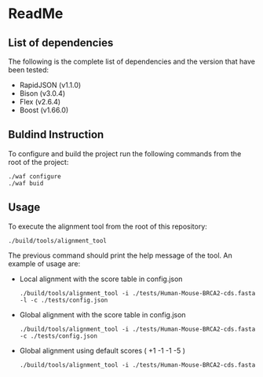 # ReadMe

## List of dependencies

The following is the complete list of dependencies and the version that have been tested:
- RapidJSON (v1.1.0)
- Bison (v3.0.4)
- Flex  (v2.6.4)
- Boost (v1.66.0)

## Buldind Instruction

To configure and build the project run the following commands from the root of the project:

```shell
./waf configure
./waf buid
```

## Usage

To execute the alignment tool from the root of this repository:

```shell
./build/tools/alignment_tool
```

The previous command should print the help message of the tool.  An example of usage are:
- Local alignment with the score table in config.json
  ```shell
  ./build/tools/alignment_tool -i ./tests/Human-Mouse-BRCA2-cds.fasta -l -c ./tests/config.json
  ```
- Global alignment with the score table in config.json
  ```shell
  ./build/tools/alignment_tool -i ./tests/Human-Mouse-BRCA2-cds.fasta -c ./tests/config.json
  ```
- Global alignment using default scores ( +1 -1 -1 -5 )
  ```shell
  ./build/tools/alignment_tool -i ./tests/Human-Mouse-BRCA2-cds.fasta
  ```
